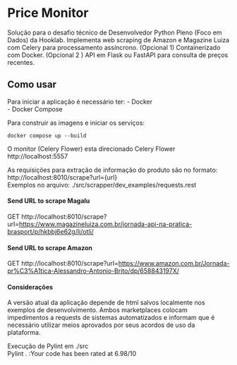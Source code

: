 # Price Monitor 
Solução para o desafio técnico de Desenvolvedor Python Pleno (Foco em Dados) da Hooklab. Implementa web scraping de Amazon e Magazine Luiza com Celery para processamento assíncrono. (Opcional 1) Containerizado com Docker. (Opcional 2 ) API em Flask ou FastAPI para consulta de preços recentes.

## Como usar

 Para iniciar a aplicação é necessário ter: 
    - Docker    
    - Docker Compose

 Para construir as imagens e iniciar os serviços:
```
docker compose up --build  
```
O monitor (Celery Flower) esta direcionado Celery Flower http://localhost:5557 <br>

As requisições para extração de informação do produto são no formato: <br>
    http://localhost:8010/scrape?url={url} <br>
    Exemplos no arquivo: ./src/scrapper/dev_examples/requests.rest
#### Send URL to scrape Magalu 
GET http://localhost:8010/scrape?url=https://www.magazineluiza.com.br/jornada-api-na-pratica-brasport/p/hkbbj6e62g/li/otli/

#### Send URL to scrape Amazon
GET http://localhost:8010/scrape?url=https://www.amazon.com.br/Jornada-pr%C3%A1tica-Alessandro-Antonio-Brito/dp/658843197X/

#### Considerações 
A versão atual da aplicação depende de html salvos localmente nos exemplos de desenvolvimento. 
Ambos marketplaces colocam impedimentos a requests de sistemas automatizados e informam que é necessário utilizar meios aprovados por seus acordos de uso da plataforma.

Execução de Pylint em ./src    
    Pylint . :Your code has been rated at 6.98/10

